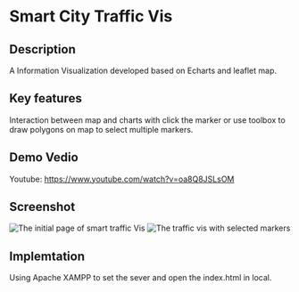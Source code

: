 # Smart City Traffic Vis
## Description
A Information Visualization developed based on Echarts and leaflet map.

## Key features
Interaction between map and charts with click the marker or use toolbox to draw polygons on map to select multiple markers.

## Demo Vedio
Youtube: https://www.youtube.com/watch?v=oa8Q8JSLsOM


## Screenshot
![The initial page of smart traffic Vis](https://github.com/Qinzhizhou/SmartCityVisBristol/raw/main/screenshots/index.html_1.png)
![The traffic vis with selected markers](https://github.com/Qinzhizhou/SmartCityVisBristol/raw/main/screenshots/index.html_2.png)

## Implemtation
Using Apache XAMPP to set the sever and open the index.html in local.
